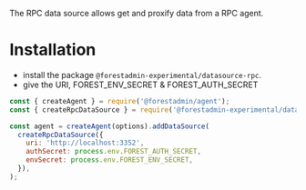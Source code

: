 The RPC data source allows get and proxify data from a RPC agent.

# Installation

- install the package `@forestadmin-experimental/datasource-rpc`.
- give the URI, FOREST_ENV_SECRET & FOREST_AUTH_SECRET 

```javascript
const { createAgent } = require('@forestadmin/agent');
const { createRpcDataSource } = require('@forestadmin-experimental/datasource-rpc');

const agent = createAgent(options).addDataSource(
  createRpcDataSource({
    uri: 'http://localhost:3352',
    authSecret: process.env.FOREST_AUTH_SECRET,
    envSecret: process.env.FOREST_ENV_SECRET,
  }),
);
```
